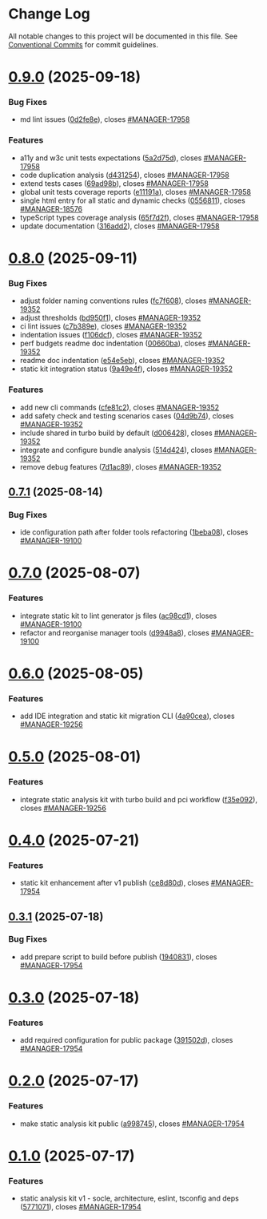 # Change Log

All notable changes to this project will be documented in this file.
See [Conventional Commits](https://conventionalcommits.org) for commit guidelines.

# [0.9.0](https://github.com/ovh/manager/compare/@ovh-ux/manager-static-analysis-kit@0.8.0...@ovh-ux/manager-static-analysis-kit@0.9.0) (2025-09-18)


### Bug Fixes

* md lint issues ([0d2fe8e](https://github.com/ovh/manager/commit/0d2fe8e49f3594f5abc9d8e6b306b0b71a065c6c)), closes [#MANAGER-17958](https://github.com/ovh/manager/issues/MANAGER-17958)


### Features

* a11y and w3c unit tests expectations ([5a2d75d](https://github.com/ovh/manager/commit/5a2d75dba8a8877253871aa0a7c12dc2c79d1423)), closes [#MANAGER-17958](https://github.com/ovh/manager/issues/MANAGER-17958)
* code duplication analysis ([d431254](https://github.com/ovh/manager/commit/d4312543737541257185be6e54358dfb49285d51)), closes [#MANAGER-17958](https://github.com/ovh/manager/issues/MANAGER-17958)
* extend tests cases ([69ad98b](https://github.com/ovh/manager/commit/69ad98b3d02c615996f5c4ad9067a93a10b58ec4)), closes [#MANAGER-17958](https://github.com/ovh/manager/issues/MANAGER-17958)
* global unit tests coverage reports ([e11191a](https://github.com/ovh/manager/commit/e11191a24609d56e76fd3eacaeac79d4c3b1ab4a)), closes [#MANAGER-17958](https://github.com/ovh/manager/issues/MANAGER-17958)
* single html entry for all static and dynamic checks ([0556811](https://github.com/ovh/manager/commit/0556811b4f15ad3288f34b3ba8e468a1c9fee061)), closes [#MANAGER-18576](https://github.com/ovh/manager/issues/MANAGER-18576)
* typeScript types coverage analysis ([65f7d2f](https://github.com/ovh/manager/commit/65f7d2f22e4c68aa897d135e11642cd26073846b)), closes [#MANAGER-17958](https://github.com/ovh/manager/issues/MANAGER-17958)
* update documentation ([316add2](https://github.com/ovh/manager/commit/316add2055f4a27a3446d5361ee26e0baadbf2b8)), closes [#MANAGER-17958](https://github.com/ovh/manager/issues/MANAGER-17958)





# [0.8.0](https://github.com/ovh/manager/compare/@ovh-ux/manager-static-analysis-kit@0.7.1...@ovh-ux/manager-static-analysis-kit@0.8.0) (2025-09-11)


### Bug Fixes

* adjust folder naming conventions rules ([fc7f608](https://github.com/ovh/manager/commit/fc7f6083038831902657e58f24792c7847f42d9c)), closes [#MANAGER-19352](https://github.com/ovh/manager/issues/MANAGER-19352)
* adjust thresholds ([bd950f1](https://github.com/ovh/manager/commit/bd950f1fb8e972475e9c0a26915470f4f2e29fd4)), closes [#MANAGER-19352](https://github.com/ovh/manager/issues/MANAGER-19352)
* ci lint issues ([c7b389e](https://github.com/ovh/manager/commit/c7b389e552cc1478998ad6dd24eb5c59328751da)), closes [#MANAGER-19352](https://github.com/ovh/manager/issues/MANAGER-19352)
* indentation issues ([f106dcf](https://github.com/ovh/manager/commit/f106dcf283eb453d97a5f575327f4bd7e8eb9ccb)), closes [#MANAGER-19352](https://github.com/ovh/manager/issues/MANAGER-19352)
* perf budgets readme doc indentation ([00660ba](https://github.com/ovh/manager/commit/00660ba9c418757dfc25dbb92be2af0a6e3dfea6)), closes [#MANAGER-19352](https://github.com/ovh/manager/issues/MANAGER-19352)
* readme doc indentation ([e54e5eb](https://github.com/ovh/manager/commit/e54e5eb4c0bda11f7dc1c9e41bde804664420939)), closes [#MANAGER-19352](https://github.com/ovh/manager/issues/MANAGER-19352)
* static kit integration status ([9a49e4f](https://github.com/ovh/manager/commit/9a49e4f992311de0ec2ac2876720dc46202ed118)), closes [#MANAGER-19352](https://github.com/ovh/manager/issues/MANAGER-19352)


### Features

* add new cli commands ([cfe81c2](https://github.com/ovh/manager/commit/cfe81c255885165fdfd12bb9ba6e0a81fc8f4d18)), closes [#MANAGER-19352](https://github.com/ovh/manager/issues/MANAGER-19352)
* add safety check and testing scenarios cases ([04d9b74](https://github.com/ovh/manager/commit/04d9b747f84e7475eee267f5311bebcdb1a6749a)), closes [#MANAGER-19352](https://github.com/ovh/manager/issues/MANAGER-19352)
* include shared in turbo build by default ([d006428](https://github.com/ovh/manager/commit/d0064281ef1a4c844fa574169fac17d2301e976b)), closes [#MANAGER-19352](https://github.com/ovh/manager/issues/MANAGER-19352)
* integrate and configure bundle analysis ([514d424](https://github.com/ovh/manager/commit/514d4247b6b6e4b37379e64e5260636b5d1c7c4d)), closes [#MANAGER-19352](https://github.com/ovh/manager/issues/MANAGER-19352)
* remove debug features ([7d1ac89](https://github.com/ovh/manager/commit/7d1ac892639831ace9a539d156775dbeeae19579)), closes [#MANAGER-19352](https://github.com/ovh/manager/issues/MANAGER-19352)





## [0.7.1](https://github.com/ovh/manager/compare/@ovh-ux/manager-static-analysis-kit@0.7.0...@ovh-ux/manager-static-analysis-kit@0.7.1) (2025-08-14)


### Bug Fixes

* ide configuration path after folder tools refactoring ([1beba08](https://github.com/ovh/manager/commit/1beba08982f99208219c1496f71c147a0cabae9b)), closes [#MANAGER-19100](https://github.com/ovh/manager/issues/MANAGER-19100)





# [0.7.0](https://github.com/ovh/manager/compare/@ovh-ux/manager-static-analysis-kit@0.6.0...@ovh-ux/manager-static-analysis-kit@0.7.0) (2025-08-07)


### Features

* integrate static kit to lint generator js files ([ac98cd1](https://github.com/ovh/manager/commit/ac98cd1667b08c727b9e7fcb1c175cf4fc7c6c39)), closes [#MANAGER-19100](https://github.com/ovh/manager/issues/MANAGER-19100)
* refactor and reorganise manager tools ([d9948a8](https://github.com/ovh/manager/commit/d9948a8340a727bf77d8e5156647d6de47b4e227)), closes [#MANAGER-19100](https://github.com/ovh/manager/issues/MANAGER-19100)





# [0.6.0](https://github.com/ovh/manager/compare/@ovh-ux/manager-static-analysis-kit@0.5.0...@ovh-ux/manager-static-analysis-kit@0.6.0) (2025-08-05)


### Features

* add IDE integration and static kit migration CLI ([4a90cea](https://github.com/ovh/manager/commit/4a90cead62dcf90287ef45b35d389fed74cea14f)), closes [#MANAGER-19256](https://github.com/ovh/manager/issues/MANAGER-19256)





# [0.5.0](https://github.com/ovh/manager/compare/@ovh-ux/manager-static-analysis-kit@0.4.0...@ovh-ux/manager-static-analysis-kit@0.5.0) (2025-08-01)


### Features

* integrate static analysis kit with turbo build and pci workflow ([f35e092](https://github.com/ovh/manager/commit/f35e09204e0ecdeeb57acfe0e587cda6a7bdba01)), closes [#MANAGER-19256](https://github.com/ovh/manager/issues/MANAGER-19256)





# [0.4.0](https://github.com/ovh/manager/compare/@ovh-ux/manager-static-analysis-kit@0.3.1...@ovh-ux/manager-static-analysis-kit@0.4.0) (2025-07-21)


### Features

* static kit enhancement after v1 publish ([ce8d80d](https://github.com/ovh/manager/commit/ce8d80d6747771d7cad0b7470e64a52d5262f782)), closes [#MANAGER-17954](https://github.com/ovh/manager/issues/MANAGER-17954)





## [0.3.1](https://github.com/ovh/manager/compare/@ovh-ux/manager-static-analysis-kit@0.3.0...@ovh-ux/manager-static-analysis-kit@0.3.1) (2025-07-18)


### Bug Fixes

* add prepare script to build before publish ([1940831](https://github.com/ovh/manager/commit/1940831f9d1c2b209ea597f3672ec9d7c00a82bb)), closes [#MANAGER-17954](https://github.com/ovh/manager/issues/MANAGER-17954)





# [0.3.0](https://github.com/ovh/manager/compare/@ovh-ux/manager-static-analysis-kit@0.2.0...@ovh-ux/manager-static-analysis-kit@0.3.0) (2025-07-18)


### Features

* add required configuration for public package ([391502d](https://github.com/ovh/manager/commit/391502dd08a9a4b198ec13bac74150ed01836038)), closes [#MANAGER-17954](https://github.com/ovh/manager/issues/MANAGER-17954)





# [0.2.0](https://github.com/ovh/manager/compare/@ovh-ux/manager-static-analysis-kit@0.1.0...@ovh-ux/manager-static-analysis-kit@0.2.0) (2025-07-17)


### Features

* make static analysis kit public ([a998745](https://github.com/ovh/manager/commit/a998745cfb3101df0cab7a4530bca7cd87fc7025)), closes [#MANAGER-17954](https://github.com/ovh/manager/issues/MANAGER-17954)





# [0.1.0](https://github.com/ovh/manager/compare/@ovh-ux/manager-static-analysis-kit@0.0.1...@ovh-ux/manager-static-analysis-kit@0.1.0) (2025-07-17)


### Features

* static analysis kit v1 - socle, architecture, eslint, tsconfig and deps ([5771071](https://github.com/ovh/manager/commit/577107168272904bf8a7a53a14a40b9ae52916ab)), closes [#MANAGER-17954](https://github.com/ovh/manager/issues/MANAGER-17954)
